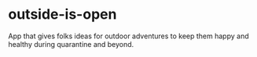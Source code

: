 # outside-is-open
App that gives folks ideas for outdoor adventures to keep them happy and healthy during quarantine and beyond. 
